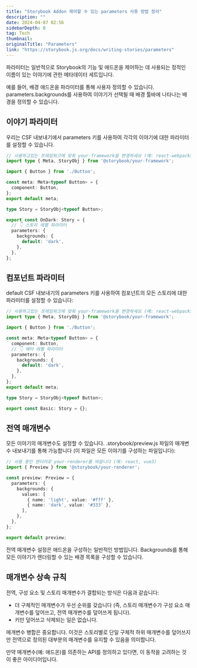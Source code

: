 ```yaml
---
title: "Storybook Addon 제어할 수 있는 parameters 사용 방법 정리"
description: ""
date: 2024-04-07 02:56
sidebarDepth: 0
tag: Tech
thumbnail: 
originalTitle: "Parameters"
link: "https://storybook.js.org/docs/writing-stories/parameters"
---
```



파라미터는 일반적으로 Storybook의 기능 및 애드온을 제어하는 데 사용되는 정적인 이름이 있는 이야기에 관한 메타데이터 세트입니다.

예를 들어, 배경 애드온을 파라미터를 통해 사용자 정의할 수 있습니다. parameters.backgrounds를 사용하여 이야기가 선택될 때 배경 툴바에 나타나는 배경을 정의할 수 있습니다.

## 이야기 파라미터

우리는 CSF 내보내기에서 parameters 키를 사용하여 각각의 이야기에 대한 파라미터를 설정할 수 있습니다.



```typescript
// 사용하고있는 프레임워크에 맞춰 your-framework을 변경하세요 (예: react-webpack5, vue3-vite)
import type { Meta, StoryObj } from '@storybook/your-framework';

import { Button } from './Button';

const meta: Meta<typeof Button> = {
  component: Button,
};
export default meta;

type Story = StoryObj<typeof Button>;

export const OnDark: Story = {
  // 👇 스토리 레벨 파라미터
  parameters: {
    backgrounds: {
      default: 'dark',
    },
  },
};
```

## 컴포넌트 파라미터

default CSF 내보내기의 parameters 키를 사용하여 컴포넌트의 모든 스토리에 대한 파라미터를 설정할 수 있습니다:

```typescript
// 사용하고있는 프레임워크에 맞춰 your-framework을 변경하세요 (예: react-webpack5, vue3-vite)
import type { Meta, StoryObj } from '@storybook/your-framework';

import { Button } from './Button';

const meta: Meta<typeof Button> = {
  component: Button,
  // 👇 메타 레벨 파라미터
  parameters: {
    backgrounds: {
      default: 'dark',
    },
  },
};
export default meta;

type Story = StoryObj<typeof Button>;

export const Basic: Story = {};
```



## 전역 매개변수

모든 이야기의 매개변수도 설정할 수 있습니다. .storybook/preview.js 파일의 매개변수 내보내기를 통해 가능합니다 (이 파일은 모든 이야기를 구성하는 파일입니다):

```typescript
// 사용 중인 렌더러로 your-renderer를 바꿉니다 (예: react, vue3)
import { Preview } from '@storybook/your-renderer';

const preview: Preview = {
  parameters: {
    backgrounds: {
      values: [
        { name: 'light', value: '#fff' },
        { name: 'dark', value: '#333' },
      ],
    },
  },
};

export default preview;
```

전역 매개변수 설정은 애드온을 구성하는 일반적인 방법입니다. Backgrounds를 통해 모든 이야기가 렌더링할 수 있는 배경 목록을 구성할 수 있습니다.



## 매개변수 상속 규칙

전역, 구성 요소 및 스토리 매개변수가 결합되는 방식은 다음과 같습니다:

- 더 구체적인 매개변수가 우선 순위를 갖습니다 (즉, 스토리 매개변수가 구성 요소 매개변수를 덮어쓰고, 전역 매개변수를 덮어쓰게 됩니다).
- 키만 덮어쓰고 삭제되는 일은 없습니다.

매개변수 병합은 중요합니다. 이것은 스토리별로 단일 구체적 하위 매개변수를 덮어쓰지만 전역으로 정의된 대부분의 매개변수를 유지할 수 있음을 의미합니다.



만약 매개변수(예: 애드온)를 의존하는 API를 정의하고 있다면, 이 동작을 고려하는 것이 좋은 아이디어입니다.